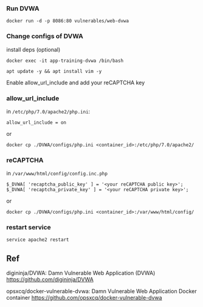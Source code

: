 ### Run DVWA

```
docker run -d -p 8086:80 vulnerables/web-dvwa
```
### Change configs of DVWA

install deps (optional)

```
docker exec -it app-training-dvwa /bin/bash
```
```
apt update -y && apt install vim -y
```

Enable allow_url_include and add your reCAPTCHA key 

### allow_url_include
in `/etc/php/7.0/apache2/php.ini`:
```
allow_url_include = on
```
or
```
docker cp ./DVWA/configs/php.ini <container_id>:/etc/php/7.0/apache2/
```
### reCAPTCHA

in `/var/www/html/config/config.inc.php`
```
$_DVWA[ 'recaptcha_public_key' ] = '<your reCAPTCHA public key>';
$_DVWA[ 'recaptcha_private_key' ] = '<your reCAPTCHA private key>';
```
or
```
docker cp ./DVWA/configs/php.ini <container_id>:/var/www/html/config/
```

### restart service

```
service apache2 restart
```

## Ref

digininja/DVWA: Damn Vulnerable Web Application (DVWA)
https://github.com/digininja/DVWA

opsxcq/docker-vulnerable-dvwa: Damn Vulnerable Web Application Docker container
https://github.com/opsxcq/docker-vulnerable-dvwa
